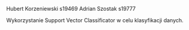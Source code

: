 Hubert Korzeniewski s19469
Adrian Szostak s19777

Wykorzystanie Support Vector Classificator w celu klasyfikacji danych.
